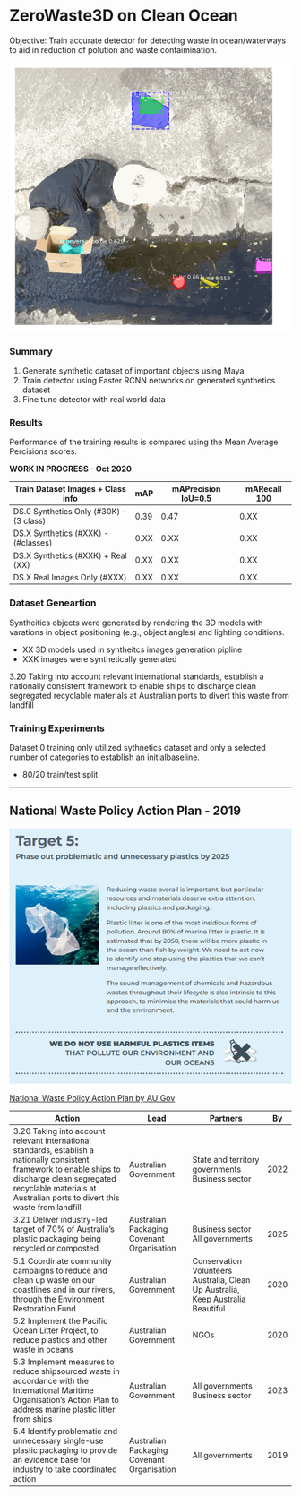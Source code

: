 # ZeroWaste3D on Clean Ocean

Objective: Train accurate detector for detecting waste in ocean/waterways to aid in reduction of polution and waste contaimination. 


![](../../media/waterwaste_ds0_102020.gif)

### Summary

1. Generate synthetic dataset of important objects using Maya
2. Train detector using Faster RCNN networks on generated synthetics dataset
3. Fine tune detector with real world data




### Results 

Performance of the training results is compared using the Mean Average Percisions scores. 

__WORK IN PROGRESS - Oct 2020__

| Train Dataset Images + Class info  | mAP  | mAPrecision IoU=0.5 | mARecall 100 |
|------------------------------------|------|---------------------|--------------|
| DS.0 Synthetics Only (#30K) - (3 class) | 0.39 | 0.47                | 0.XX         |
| DS.X Synthetics (#XXK) - (#classes) | 0.XX | 0.XX                | 0.XX         |
| DS.X Synthetics (#XXK) + Real (XX)  | 0.XX | 0.XX                | 0.XX         |
| DS.X Real Images Only (#XXX)        | 0.XX | 0.XX                | 0.XX         |


### Dataset Geneartion

Syntheitics objects were generated by rendering the 3D models with varations in object positioning (e.g., object angles) and lighting conditions. 

* XX 3D models used in syntheitcs images generation pipline
* XXK images were synthetically generated

3.20 Taking into account relevant international standards, establish a nationally consistent framework to enable ships to discharge clean segregated recyclable materials at Australian ports to divert this waste from landfill

### Training Experiments

Dataset 0 training only utilized sythnetics dataset and only a selected number of categories to establish an initialbaseline. 

* 80/20 train/test split


-----

## National Waste Policy Action Plan - 2019 

![](test_images/national_waste_policy_action_plan_water2019.png)

[National Waste Policy Action Plan by AU Gov](https://www.environment.gov.au/protection/waste-resource-recovery/publications/national-waste-policy-action-plan)

|     Action                                                                                                                                                                                                                          |     Lead                                                 |     Partners                                                                                |     By      |
|-------------------------------------------------------------------------------------------------------------------------------------------------------------------------------------------------------------------------------------|----------------------------------------------------------|---------------------------------------------------------------------------------------------|-------------|
| 3.20 Taking into account relevant international standards,  establish a nationally consistent framework to enable ships to discharge  clean segregated recyclable materials at Australian ports to divert  this waste from landfill |     Australian   Government                              |     State   and territory governments Business sector                                       |     2022    |
| 3.21 Deliver industry-led target of 70%  of Australia’s plastic packaging being recycled or composted                                                                                                                               |     Australian Packaging Covenant Organisation           |     Business sector     All governments                                                     |     2025    |
| 5.1 Coordinate community campaigns to reduce and clean up waste on our coastlines and in our rivers,  through the Environment Restoration Fund                                                                                      |     Australian Government                                |     Conservation   Volunteers Australia,  Clean Up   Australia, Keep Australia Beautiful    |     2020    |
| 5.2 Implement the Pacific Ocean Litter Project,  to reduce plastics and other waste in oceans                                                                                                                                       |     Australian Government                                |     NGOs                                                                                    |     2020    |
| 5.3 Implement measures to reduce shipsourced waste in accordance with the International Maritime Organisation’s Action Plan to address marine  plastic litter from ships                                                            |     Australian Government                                |     All   governments Business sector                                                       |     2023    |
| 5.4 Identify problematic and unnecessary single-use plastic packaging  to provide an evidence base for industry to take coordinated action                                                                                          |     Australian   Packaging Covenant Organisation         |     All   governments                                                                       |     2019    |